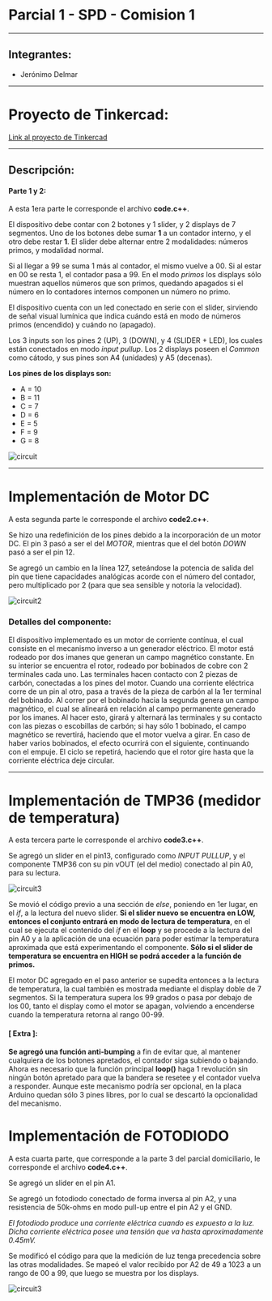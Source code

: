 # Parcial 1 - SPD - Comision 1
---
## Integrantes:
- Jerónimo Delmar

---
# Proyecto de Tinkercad:

[Link al proyecto de Tinkercad](https://www.tinkercad.com/things/bqALo3Iiko9-delmar-jeronimo-parcial-domiciliario-p2/editel?sharecode=yWJ8hoOD7c1nIFOCR92Y1h-raNu0vUHg5mru-aTvlU8)

---

## Descripción:
#### Parte 1 y 2:
A esta 1era parte le corresponde el archivo **code.c++**.

El dispositivo debe contar con 2 botones y 1 slider, y 2 displays de 7 segmentos. Uno de los botones debe sumar **1** a un contador interno, y el otro debe restar **1**. El slider debe alternar entre 2 modalidades: números primos, y modalidad normal.

Si al llegar a 99 se suma 1 más al contador, el mismo vuelve a 00. Si al estar en 00 se resta 1, el contador pasa a 99.
En el modo *primos* los displays sólo muestran aquellos números que son primos, quedando apagados si el número en lo contadores internos componen un número no primo.

El dispositivo cuenta con un led conectado en serie con el slider, sirviendo de señal visual lumínica que indica cuándo está en modo de números primos (encendido) y cuándo no (apagado).

Los 3 inputs son los pines 2 (UP), 3 (DOWN), y 4 (SLIDER + LED), los cuales están conectados en modo *input pullup*.
Los 2 displays poseen el *Common* como cátodo, y sus pines son A4 (unidades) y A5 (decenas).

**Los pines de los displays son:**

- A = 10
- B = 11
- C = 7
- D = 6
- E = 5
- F = 9
- G = 8

![circuit](../Parte%201%20y%202/images/Screenshot_1.png)

---

# Implementación de Motor DC
A esta segunda parte le corresponde el archivo **code2.c++**.

Se hizo una redefinición de los pines debido a la incorporación de un motor DC.
El pin 3 pasó a ser el del *MOTOR*, mientras que el del botón *DOWN* pasó a ser el pin 12.

Se agregó un cambio en la línea 127, seteándose la potencia de salida del pin que tiene capacidades analógicas acorde con el número del contador, pero multiplicado por 2 (para que sea sensible y notoria la velocidad).

![circuit2](../Parte%201%20y%202/images/Screenshot_3.png)

### Detalles del componente:
El dispositivo implementado es un motor de corriente contínua, el cual consiste en el mecanismo inverso a un generador eléctrico.
El motor está rodeado por dos imanes que generan un campo magnético constante. En su interior se encuentra el rotor, rodeado por bobinados de cobre con 2 terminales cada uno. Las terminales hacen contacto con 2 piezas de carbón, conectadas a los pines del motor.
Cuando una corriente eléctrica corre de un pin al otro, pasa a través de la pieza de carbón al la 1er terminal del bobinado. Al correr por el bobinado hacia la segunda genera un campo magnético, el cual se alineará en relación al campo permanente generado por los imanes. Al hacer esto, girará y alternará las terminales y su contacto con las piezas o escobillas de carbón; si hay sólo 1 bobinado, el campo magnético se revertirá, haciendo que el motor vuelva a girar. En caso de haber varios bobinados, el efecto ocurrirá con el siguiente, continuando con el empuje. El ciclo se repetirá, haciendo que el rotor gire hasta que la corriente eléctrica deje circular.

---

# Implementación de TMP36 (medidor de temperatura)

A esta tercera parte le corresponde el archivo **code3.c++**.

Se agregó un slider en el pin13, configurado como *INPUT PULLUP*, y el componente TMP36 con su pin vOUT (el del medio) conectado al pin A0, para su lectura.


![circuit3](../Parte%201%20y%202/images/Screenshot_4.png)

Se movió el código previo a una sección de *else*, poniendo en 1er lugar, en el *if*, a la lectura del nuevo slider.
**Si el slider nuevo se encuentra en LOW, entonces el conjunto entrará en modo de lectura de temperatura**, en el cual se ejecuta el contenido del *if* en el **loop** y se procede a la lectura del pin A0 y a la aplicación de una ecuación para poder estimar la temperatura aproximada que está experimentando el componente.
**Sólo si el slider de temperatura se encuentra en HIGH se podrá acceder a la función de primos.**

El motor DC agregado en el paso anterior se supedita entonces a la lectura de temperatura, la cual también es mostrada mediante el display doble de 7 segmentos.
Si la temperatura supera los 99 grados o pasa por debajo de los 00, tanto el display como el motor se apagan, volviendo a encenderse cuando la temperatura retorna al rango 00-99.

#### [ Extra ]:
**Se agregó una función anti-bumping** a fin de evitar que, al mantener cualquiera de los botones apretados, el contador siga subiendo o bajando. Ahora es necesario que la función principal **loop()** haga 1 revolución sin ningún botón apretado para que la bandera se resetee y el contador vuelva a responder.
Aunque este mecanismo podría ser opcional, en la placa Arduino quedan sólo 3 pines libres, por lo cual se descartó la opcionalidad del mecanismo.

# Implementación de FOTODIODO

A esta cuarta parte, que corresponde a la parte 3 del parcial domiciliario, le corresponde el archivo **code4.c++**.

Se agregó un slider en el pin A1.

Se agregó un fotodiodo conectado de forma inversa al pin A2, y una resistencia de 50k-ohms en modo pull-up entre el pin A2 y el GND.

*El fotodiodo produce una corriente eléctrica cuando es expuesto a la luz. Dicha corriente eléctrica posee una tensión que va hasta aproximadamente 0.45mV.*

Se modificó el código para que la medición de luz tenga precedencia sobre las otras modalidades.
Se mapeó el valor recibido por A2 de 49 a 1023 a un rango de 00 a 99, que luego se muestra por los displays.

![circuit3](./images/Screenshot_5.png)